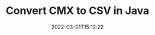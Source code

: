 ---
############################# Static ############################
layout: "auto-gen-conversion"
date: 2022-03-01T15:12:22
draft: false
otherformats: bmp dcm emf emz gif ico jp2 jpeg jpg png pps ppsx ppt pptx psb psd svg svgz tga tif tiff webp wmf wmz
breadcrumb: CMX to CSV in Java

############################# Head ############################
head_title: "Convert CMX to CSV in Java"
head_description: "CMX to CSV conversion in Java with a few lines of code. Convert over 160 file formats using the GroupDocs Document Conversion API for Java."

############################# Header ############################
title: "Convert CMX to CSV in Java"
description: "CMX to CSV conversion with a few lines of Java code"
bg_image: "https://cms.admin.containerize.com/templates/aspose/App_Themes/V3/images/bg/header1.png"
bg_overlay: false
button:
    enable: true

############################# SubMenu ############################
submenu:
    enable: true

    left:
        img_alt: "GroupDocs.Conversion for Java"
        image: "https://cms.admin.containerize.com/templates/groupdocs/images/product-logos/90x90-noborder/groupdocs-conversion-java.png"
        product: "GroupDocs.Conversion"
        platform: "Java"

    

############################# About ############################
about:
    enable: true
    title: "About GroupDocs.Conversion for Java API"
    content: |
        [GroupDocs.Conversion for Java](https://products.groupdocs.com/conversion/java/) is an advanced file format conversion API for converting between popular image and document formats such as Microsoft Office, OpenDocument, PDF, HTML, email, CAD. and much more with just a few lines of code. The native API automatically detects the formats of the original documents and offers many options for customizing the converted documents. Along with the function of extracting information from a document, it also supports caching of the conversion results to the local disk by default. However, any type of cache storage can be supported by implementing the appropriate interfaces - Amazon S3, Dropbox, Google Drive, Windows Azure, Reddis, or any others.
    

overview:
    enable: true
    content: |
        Convert your CMX files to CSV files in Java. It only takes a couple of lines of Java code on any platform of your choice, such as Windows, Linux, macOS.
        You can try converting CMX to CSV for free and evaluate the quality of the conversion results.
        Along with simple file conversion scripts, you can try more sophisticated options for loading the CMX source file and storing the CSV output.
        
        For example, for the source file CMX, you can use the following upload options:

        * automatic detection of the file format;
        * specify a password for protected files (if the file format supports it);
        * replace missing fonts to preserve the appearance of the document.

        There are also advanced conversion options for the CSV file:

        * convert a specific page of a document or a range of pages;
        * add a watermark to the converted CSV.

        Once the conversion is complete, you can save the CSV file to your local file path or to any third party storage such as FTP, Amazon S3, Google Drive, Dropbox etc.
        Please note - to convert CMX to CSV, you do not need to install any additional software, such as MS Office, Open Office, Adobe Acrobat Reader etc. 


############################# Steps ############################
steps:
    enable: true
    title_left: "Steps to Convert CMX to CSV in Java"
    content_left: |
        [GroupDocs.Conversion](https://products.groupdocs.com/conversion/java/) allows developers to easily convert a CMX file to CSV with a few lines of code.

        * Create a new instance of the Converter class and upload the file CMX with the full path
        * Set ConvertOptions for document type to CSV.
        * Call the convert() method and pass the document name (full path) and format (CSV) as a parameter
        
    title_right: "System Requirements"
    content_right: |
        Basic conversion using GroupDocs.Conversion for the Java API can be done with just a few lines of code. Our APIs are supported on all major platforms and operating systems. Before executing the code below, make sure you have the following prerequisites installed on your system.

        * Operating systems: Microsoft Windows, Linux, MacOS
        * Development environment: NetBeans, Intellij IDEA, Eclipse, etc.
        * Java runtime: J2SE 6.0 and above
        * Get the latest GroupDocs.Conversion for Java from [Maven](https://repository.groupdocs.com/webapp/#/artifacts/browse/tree/General/repo/com/groupdocs/groupdocs-conversion)
        
    code: |
        ```java
        // Load source file CMX for conversion
        Converter converter = new Converter("input.cmx");
        // Prepare conversion options for target format CSV
        ConvertOptions convertOptions = new FileType().fromExtension("csv").getConvertOptions();
        // Convert to CSV format
        converter.convert("output.csv", convertOptions);
        
        ```
        
demos:
    enable: true
    title: "CMX to CSV Live Demo"
    content: |
       Convert CMX to CSV now by visiting the [GroupDocs.Conversion App](https://products.groupdocs.app/conversion/family) website. The free demo has the following benefits
       

more_formats:
    enable: true
    title: "Other supported CMX conversions in Java"
    content: "You can also convert CMX to many other file formats. Please see the list below."
       
       
back_to_top:
    enable: true
---